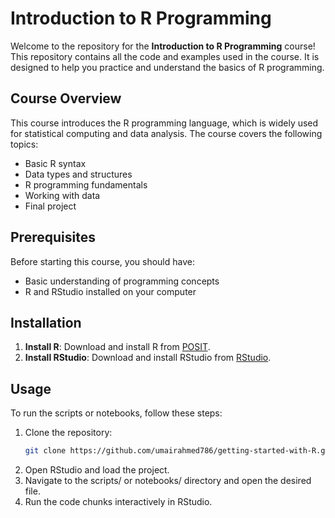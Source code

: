 # Introduction to R Programming

Welcome to the repository for the **Introduction to R Programming** course! This repository contains all the code and examples used in the course. It is designed to help you practice and understand the basics of R programming.

## Course Overview

This course introduces the R programming language, which is widely used for statistical computing and data analysis. The course covers the following topics:

- Basic R syntax
- Data types and structures
- R programming fundamentals
- Working with data
- Final project

## Prerequisites

Before starting this course, you should have:

- Basic understanding of programming concepts
- R and RStudio installed on your computer

## Installation

1. **Install R**: Download and install R from [POSIT](https://posit.co/download/rstudio-desktop/).
2. **Install RStudio**: Download and install RStudio from [RStudio](https://posit.co/download/rstudio-desktop/).

## Usage

To run the scripts or notebooks, follow these steps:

1. Clone the repository:
   ```sh
   git clone https://github.com/umairahmed786/getting-started-with-R.git

2. Open RStudio and load the project.
3. Navigate to the scripts/ or notebooks/ directory and open the desired file.
4. Run the code chunks interactively in RStudio.

